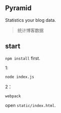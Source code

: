 ## Pyramid
Statistics your blog data.
> 统计博客数据

## start
`npm install` first.

1:

```
node index.js
```

2：

```
webpack
```

open `static/index.html`.
